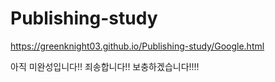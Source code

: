 # Publishing-study

https://greenknight03.github.io/Publishing-study/Google.html

아직 미완성입니다!! 죄송합니다!! 보충하겠습니다!!!!

